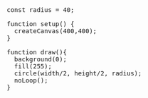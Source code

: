 <pre>const radius = 40;

function setup() {
  createCanvas(400,400);
}

function draw(){
  background(0);
  fill(255);
  circle(width/2, height/2, radius);
  noLoop();
}</pre>